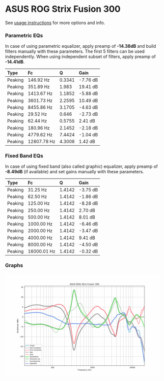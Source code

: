 # ASUS ROG Strix Fusion 300
See [usage instructions](https://github.com/jaakkopasanen/AutoEq#usage) for more options and info.

### Parametric EQs
In case of using parametric equalizer, apply preamp of **-14.38dB** and build filters manually
with these parameters. The first 5 filters can be used independently.
When using independent subset of filters, apply preamp of **-14.41dB**.

| Type    | Fc          |      Q | Gain     |
|:--------|:------------|:-------|:---------|
| Peaking | 146.92 Hz   | 0.3341 | -7.76 dB |
| Peaking | 351.89 Hz   | 1.983  | 19.41 dB |
| Peaking | 1413.67 Hz  | 1.1852 | -5.88 dB |
| Peaking | 3601.73 Hz  | 2.2595 | 10.49 dB |
| Peaking | 8455.86 Hz  | 3.1705 | -4.63 dB |
| Peaking | 29.52 Hz    | 0.646  | -2.73 dB |
| Peaking | 62.44 Hz    | 0.5755 | 2.41 dB  |
| Peaking | 180.96 Hz   | 2.1452 | -2.18 dB |
| Peaking | 4779.62 Hz  | 7.4424 | -1.04 dB |
| Peaking | 12807.78 Hz | 4.3008 | 1.42 dB  |

### Fixed Band EQs
In case of using fixed band (also called graphic) equalizer, apply preamp of **-8.49dB**
(if available) and set gains manually with these parameters.

| Type    | Fc          |      Q | Gain     |
|:--------|:------------|:-------|:---------|
| Peaking | 31.25 Hz    | 1.4142 | -3.75 dB |
| Peaking | 62.50 Hz    | 1.4142 | -1.86 dB |
| Peaking | 125.00 Hz   | 1.4142 | -8.28 dB |
| Peaking | 250.00 Hz   | 1.4142 | 2.70 dB  |
| Peaking | 500.00 Hz   | 1.4142 | 8.01 dB  |
| Peaking | 1000.00 Hz  | 1.4142 | -6.46 dB |
| Peaking | 2000.00 Hz  | 1.4142 | -3.47 dB |
| Peaking | 4000.00 Hz  | 1.4142 | 9.41 dB  |
| Peaking | 8000.00 Hz  | 1.4142 | -4.50 dB |
| Peaking | 16000.01 Hz | 1.4142 | -0.32 dB |

### Graphs
![](./ASUS%20ROG%20Strix%20Fusion%20300.png)